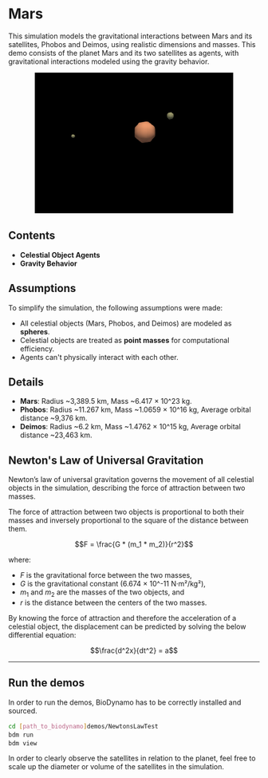 # Mars

This simulation models the gravitational interactions between Mars and its satellites, Phobos and Deimos, using realistic dimensions and masses. This demo consists of the planet Mars and its two satellites as agents, with gravitational interactions modeled using the gravity behavior.

<div align="center">
  <img src="Mars.png" alt="Simulation">
</div>

## Contents

- **Celestial Object Agents**
- **Gravity Behavior**
  
## Assumptions

To simplify the simulation, the following assumptions were made:
 - All celestial objects (Mars, Phobos, and Deimos) are modeled as **spheres**.
 - Celestial objects are treated as **point masses** for computational efficiency.
 - Agents can't physically interact with each other.

## Details

- **Mars**: Radius ~3,389.5 km, Mass ~6.417 × 10^23 kg.
- **Phobos**: Radius ~11.267 km, Mass ~1.0659 × 10^16 kg, Average orbital distance ~9,376 km.
- **Deimos**: Radius ~6.2 km, Mass ~1.4762 × 10^15 kg, Average orbital distance ~23,463 km.

## Newton's Law of Universal Gravitation

Newton’s law of universal gravitation governs the movement of all celestial objects in the simulation, describing the force of attraction between two masses.

The force of attraction between two objects is proportional to both their masses and inversely proportional to the square of the distance between them.

$$F = \frac{G * (m_1 * m_2)}{r^2}$$

where:
-    $F$    is the gravitational force between the two masses,
-    $G$    is the gravitational constant (6.674 × 10^-11 N·m²/kg²),
-    $m_1$   and $m_2$ are the masses of the two objects, and
-    $r$    is the distance between the centers of the two masses.

By knowing the force of attraction and therefore the acceleration of a celestial object, the displacement can be predicted by solving the below differential equation:

$$\frac{d^2x}{dt^2} = a$$

---

## Run the demos

In order to run the demos, BioDynamo has to be correctly installed and sourced.

```bash
cd [path_to_biodynamo]demos/NewtonsLawTest
bdm run
bdm view
```
In order to clearly observe the satellites in relation to the planet, feel free to scale up the diameter or volume of the satellites in the simulation.

